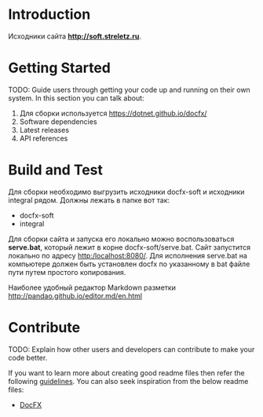 # Introduction 
Исходники сайта **http://soft.streletz.ru**. 

# Getting Started
TODO: Guide users through getting your code up and running on their own system. In this section you can talk about:
1.	Для сборки используется https://dotnet.github.io/docfx/
2.	Software dependencies
3.	Latest releases
4.	API references

# Build and Test
Для сборки необходимо выгрузить исходники docfx-soft и исходники integral рядом. Должны лежать в папке вот так:
- docfx-soft
- integral

Для сборки сайта и запуска его локально можно воспользоваться **serve.bat**, который лежит в корне docfx-soft/serve.bat. Сайт запустится локально по адресу [http:/localhost:8080/](http:/localhost:8080/). Для исполнения serve.bat на компьютере должен быть установлен docfx по указанному в bat файле пути путем простого копирования.

Наиболее удобный редактор Markdown разметки
http://pandao.github.io/editor.md/en.html

# Contribute
TODO: Explain how other users and developers can contribute to make your code better. 

If you want to learn more about creating good readme files then refer the following [guidelines](https://www.visualstudio.com/en-us/docs/git/create-a-readme). You can also seek inspiration from the below readme files:
- [DocFX](https://dotnet.github.io/docfx/)